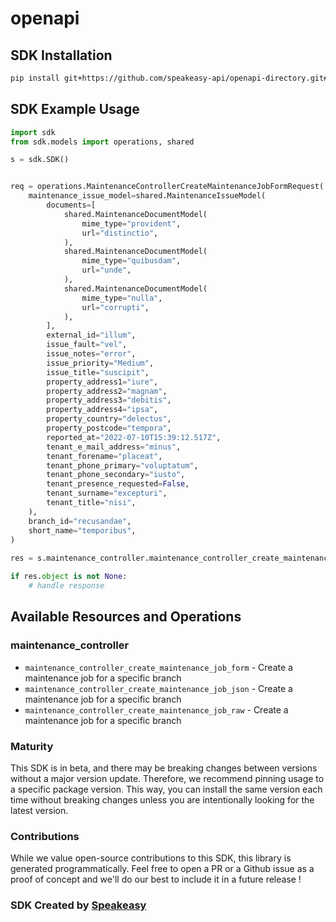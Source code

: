 # openapi

<!-- Start SDK Installation -->
## SDK Installation

```bash
pip install git+https://github.com/speakeasy-api/openapi-directory.git#subdirectory=SDKs/letmc.com/maintenance/v3-maintenance/python
```
<!-- End SDK Installation -->

## SDK Example Usage
<!-- Start SDK Example Usage -->
```python
import sdk
from sdk.models import operations, shared

s = sdk.SDK()


req = operations.MaintenanceControllerCreateMaintenanceJobFormRequest(
    maintenance_issue_model=shared.MaintenanceIssueModel(
        documents=[
            shared.MaintenanceDocumentModel(
                mime_type="provident",
                url="distinctio",
            ),
            shared.MaintenanceDocumentModel(
                mime_type="quibusdam",
                url="unde",
            ),
            shared.MaintenanceDocumentModel(
                mime_type="nulla",
                url="corrupti",
            ),
        ],
        external_id="illum",
        issue_fault="vel",
        issue_notes="error",
        issue_priority="Medium",
        issue_title="suscipit",
        property_address1="iure",
        property_address2="magnam",
        property_address3="debitis",
        property_address4="ipsa",
        property_country="delectus",
        property_postcode="tempora",
        reported_at="2022-07-10T15:39:12.517Z",
        tenant_e_mail_address="minus",
        tenant_forename="placeat",
        tenant_phone_primary="voluptatum",
        tenant_phone_secondary="iusto",
        tenant_presence_requested=False,
        tenant_surname="excepturi",
        tenant_title="nisi",
    ),
    branch_id="recusandae",
    short_name="temporibus",
)
    
res = s.maintenance_controller.maintenance_controller_create_maintenance_job_form(req)

if res.object is not None:
    # handle response
```
<!-- End SDK Example Usage -->

<!-- Start SDK Available Operations -->
## Available Resources and Operations


### maintenance_controller

* `maintenance_controller_create_maintenance_job_form` - Create a maintenance job for a specific branch
* `maintenance_controller_create_maintenance_job_json` - Create a maintenance job for a specific branch
* `maintenance_controller_create_maintenance_job_raw` - Create a maintenance job for a specific branch
<!-- End SDK Available Operations -->

### Maturity

This SDK is in beta, and there may be breaking changes between versions without a major version update. Therefore, we recommend pinning usage
to a specific package version. This way, you can install the same version each time without breaking changes unless you are intentionally
looking for the latest version.

### Contributions

While we value open-source contributions to this SDK, this library is generated programmatically.
Feel free to open a PR or a Github issue as a proof of concept and we'll do our best to include it in a future release !

### SDK Created by [Speakeasy](https://docs.speakeasyapi.dev/docs/using-speakeasy/client-sdks)
